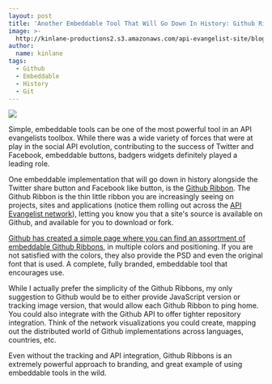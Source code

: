 ```yaml
---
layout: post
title: 'Another Embeddable Tool That Will Go Down In History: Github Ribbons'
image: >-
  http://kinlane-productions2.s3.amazonaws.com/api-evangelist-site/blog/forkme_right_red.png
author:
  name: kinlane
tags:
  - Github
  - Embeddable
  - History
  - Git
---
```

[![](https://s3.amazonaws.com/kinlane-productions2/api-evangelist/github/forkme-right-red.png)](https://github.com/blog/273-github-ribbons)

Simple, embeddable tools can be one of the most powerful tool in an API evangelists toolbox. While there was a wide variety of forces that were at play in the social API evolution, contributing to the success of Twitter and Facebook, embeddable buttons, badgers widgets definitely played a leading role.

One embeddable implementation that will go down in history alongside the Twitter share button and Facebook like button, is the [Github Ribbon](https://github.com/blog/273-github-ribbons). The Github Ribbon is the thin little ribbon you are increasingly seeing on projects, sites and applications (notice them rolling out across the [API Evangelist network](http://apievangelist.com/network.html "API Evangelist Network")), letting you know you that a site's source is available on Github, and available for you to download or fork.

[Github has created a simple page where you can find an assortment of embeddable Github Ribbons](https://github.com/blog/273-github-ribbons), in multiple colors and positioning. If you are not satisfied with the colors, they also provide the PSD and even the original font that is used. A complete, fully branded, embeddable tool that encourages use.

While I actually prefer the simplicity of the Github Ribbons, my only suggestion to Github would be to either provide JavaScript version or tracking image version, that would allow each Github Ribbon to ping home. You could also integrate with the Github API to offer tighter repository integration. Think of the network visualizations you could create, mapping out the distributed world of Github implementations across languages, countries, etc.

Even without the tracking and API integration, Github Ribbons is an extremely powerful approach to branding, and great example of using embeddable tools in the wild.